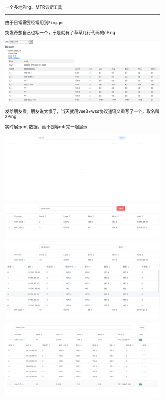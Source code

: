 一个多地Ping、MTR诊断工具

---

由于日常需要经常用到```Ping.pe```

突发奇想自己也写一个，于是就有了草草几行代码的cPing

![cPing](https://github.com/csznet/proj/blob/main/assets/zPing01.png)

发给朋友看，朋友说太慢了，当天就用vue3+wss协议通讯又重写了一个，取名叫zPing

实时展示mtr数据，而不是等mtr完一起展示

![zPing](https://github.com/csznet/proj/blob/main/assets/zPing02.png)

![zPing](https://github.com/csznet/proj/blob/main/assets/zPing03.png)

![zPing](https://github.com/csznet/proj/blob/main/assets/zPing04.png)

![zPing](https://github.com/csznet/proj/blob/main/assets/zPing05.png)
